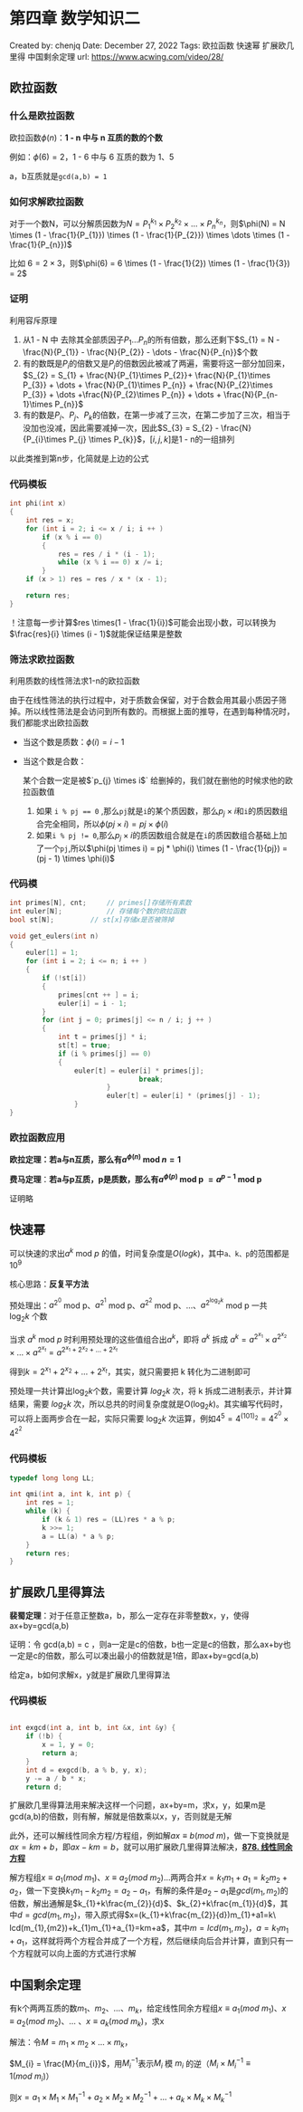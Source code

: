 # 第四章 数学知识二

Created by: chenjq
Date: December 27, 2022
Tags: 欧拉函数 快速幂 扩展欧几里得 中国剩余定理
url: https://www.acwing.com/video/28/

## 欧拉函数

### 什么是欧拉函数

欧拉函数$\phi(n)$：**1 - n 中与 n 互质的数的个数**

例如：$\phi(6) = 2$，1 - 6 中与 6 互质的数为 1、5

a，b互质就是`gcd(a,b) = 1`

### 如何求解欧拉函数

对于一个数N，可以分解质因数为$N = P_{1}^{k_{1}} \times P_{2}^{k_{2}} \times \dots \times P_{n}^{k_{n}}$，则$\phi(N) = N \times (1 - \frac{1}{P_{1}}) \times (1 - \frac{1}{P_{2}}) \times \dots \times (1 - \frac{1}{P_{n}})$

比如 $6 = 2 \times 3$，则$\phi(6) = 6 \times (1 - \frac{1}{2}) \times (1 - \frac{1}{3}) = 2$

### 证明

利用容斥原理

1. 从1 - N 中 去除其全部质因子$P_{1} \dots P_{n}$的所有倍数，那么还剩下$S_{1} = N - \frac{N}{P_{1}} - \frac{N}{P_{2}} - \dots - \frac{N}{P_{n}}$个数
2. 有的数既是$P_{i}$的倍数又是$P_{j}$的倍数因此被减了两遍，需要将这一部分加回来，$S_{2} = S_{1} + \frac{N}{P_{1}\times P_{2}}+ \frac{N}{P_{1}\times P_{3}} + \dots + \frac{N}{P_{1}\times P_{n}} +  \frac{N}{P_{2}\times P_{3}} + \dots  +\frac{N}{P_{2}\times P_{n}} + \dots +  \frac{N}{P_{n-1}\times P_{n}}$ 
3. 有的数是$P_{i}$、$P_{j}$、$P_{k}$的倍数，在第一步减了三次，在第二步加了三次，相当于没加也没减，因此需要减掉一次，因此$S_{3} = S_{2} - \frac{N}{P_{i}\times P_{j} \times P_{k}}$，$[i,j,k]$是1 - n的一组排列

以此类推到第n步，化简就是上边的公式

### 代码模板

```cpp
int phi(int x)
{
    int res = x;
    for (int i = 2; i <= x / i; i ++ )
        if (x % i == 0)
        {
            res = res / i * (i - 1);
            while (x % i == 0) x /= i;
        }
    if (x > 1) res = res / x * (x - 1);

    return res;
}
```

！注意每一步计算$res \times(1 - \frac{1}{i})$可能会出现小数，可以转换为$\frac{res}{i} \times (i - 1)$就能保证结果是整数

### 筛法求欧拉函数

利用质数的线性筛法求1-n的欧拉函数

由于在线性筛法的执行过程中，对于质数会保留，对于合数会用其最小质因子筛掉。所以线性筛法是会访问到所有数的。而根据上面的推导，在遇到每种情况时，我们都能求出欧拉函数

- 当这个数是质数：$\phi(i)=i-1$
- 当这个数是合数：
    
    某个合数一定是被$`p_{j} \times i$` 给删掉的，我们就在删他的时候求他的欧拉函数值
    
    1. 如果 `i % pj == 0` ,那么`pj`就是`i`的某个质因数，那么$`p_{j} \times i`$和`i`的质因数组合完全相同，所以$\phi(pj \times i) = pj \times \phi(i)$
    2. 如果`i % pj != 0`,那么$`p_{j} \times i`$的质因数组合就是在`i`的质因数组合基础上加了一个`pj`,所以$\phi(pj \times i) = pj * \phi(i) \times (1 - \frac{1}{pj}) = (pj - 1) \times \phi(i)$

### 代码模

```cpp
int primes[N], cnt;     // primes[]存储所有素数
int euler[N];           // 存储每个数的欧拉函数
bool st[N];         // st[x]存储x是否被筛掉

void get_eulers(int n)
{
    euler[1] = 1;
    for (int i = 2; i <= n; i ++ )
    {
        if (!st[i])
        {
            primes[cnt ++ ] = i;
            euler[i] = i - 1;
        }
        for (int j = 0; primes[j] <= n / i; j ++ )
        {
            int t = primes[j] * i;
            st[t] = true;
            if (i % primes[j] == 0)
            {
                euler[t] = euler[i] * primes[j];
								break;
						}
						euler[t] = euler[i] * (primes[j] - 1);
				}
}
```

### 欧拉函数应用

**欧拉定理：若a与n互质，那么有$a^{\phi(n)}$  mod $n=1$**

**费马定理**：**若a与p互质，p是质数，那么有$a^{\phi(p)}$  mod p  $= a^{p-1}$  mod p**

证明略

## 快速幂

可以快速的求出$a^{k}$ mod $p$ 的值，时间复杂度是$O(logk)$，其中`a、k、p`的范围都是$10^{9}$

核心思路：**反复平方法**

预处理出：$a^{2^{0}}$ mod p、$a^{2^{1}}$ mod p、$a^{2^{2}}$ mod p、$\dots$、$a^{2^{\log_{2}{k} }}$ mod p 一共  
$\log_{2}{k}$ 个数

 当求 $a^{k}$ mod $p$  时利用预处理的这些值组合出$a^{k}$，即将 $a^{k}$ 拆成 $a^{k} = a^{2^{x_{1}}} \times a^{2^{x_{2}}} \times \dots \times a^{2^{x_{t}}} = a^{2^{x_{1}}+2^{x_{2}}+\dots+2^{x_{t}}}$

得到$k=2^{x_{1}}+2^{x_{2}}+\dots+2^{x_{t}}$，其实，就只需要把 k 转化为二进制即可

预处理一共计算出$\log_2k$个数，需要计算  $log_2k$ 次，将 k 拆成二进制表示，并计算结果，需要  $log_2k$ 次，所以总共的时间复杂度就是O($\log_2k$)。其实编写代码时，可以将上面两步合在一起，实际只需要 $\log_2k$ 次运算，例如$4^{5}=4^{(101)_{2}}=4^{2^{0}}\times 4^{2^{2}}$

### 代码模板

```cpp
typedef long long LL;

int qmi(int a, int k, int p) {
    int res = 1;
    while (k) {
        if (k & 1) res = (LL)res * a % p;
        k >>= 1;
        a = LL(a) * a % p;
    }
    return res;
}
```

## 扩展欧几里得算法

**裴蜀定理**：对于任意正整数a，b，那么一定存在非零整数x，y，使得ax+by=gcd(a,b)

证明：令 gcd(a,b) = c ，则a一定是c的倍数，b也一定是c的倍数，那么ax+by也一定是c的倍数，那么可以凑出最小的倍数就是1倍，即ax+by=gcd(a,b)

给定a，b如何求解x，y就是扩展欧几里得算法

### 代码模板

```cpp

int exgcd(int a, int b, int &x, int &y) {
    if (!b) {
        x = 1, y = 0;
        return a;
    }
    int d = exgcd(b, a % b, y, x);
    y -= a / b * x;
    return d;
```

扩展欧几里得算法用来解决这样一个问题，ax+by=m，求x，y，如果m是gcd(a,b)的倍数，则有解，解就是倍数乘以x，y，否则就是无解

此外，还可以解线性同余方程/方程组，例如解$ax\equiv b (mod \ m)$，做一下变换就是$ax=km+b$，即$ax-km=b$，就可以用扩展欧几里得算法解决，**[878. 线性同余方程](https://www.acwing.com/problem/content/880/)**

解方程组$x\equiv a_{1}(mod \ m_{1})$、$x\equiv a_{2}(mod \ m_{2})\dots$两两合并$x=k_{1}m_{1}+a_{1}=k_{2}m_{2}+a_{2}$，做一下变换$k_{1}m_{1}-k_{2}m_{2}=a_{2}-a_{1}$，有解的条件是$a_{2}-a_{1}$是$gcd(m_{1},m_{2})$的倍数，解出通解是$k_{1}+k\frac{m_{2}}{d}$、$k_{2}+k\frac{m_{1}}{d}$，其中$d = gcd(m_{1},m_{2})$，带入原式得$x=(k_{1}+k\frac{m_{2}}{d})m_{1}+a1=k\ lcd(m_{1},{m2})+k_{1}m_{1}+a_{1}=km+a$，其中$m=lcd(m_{1},m_{2})$，$a=k_{1}m_{1}+a_{1}$，这样就将两个方程合并成了一个方程，然后继续向后合并计算，直到只有一个方程就可以向上面的方式进行求解

## 中国剩余定理

有k个两两互质的数$m_{1}、m_{2}、\dots 、m_{k}$，给定线性同余方程组$x\equiv a_{1}(mod\ m_{1})$、$x\equiv a_{2}(mod\ m_{2})$、… 、$x\equiv a_{k}(mod\ m_{k})$，求x

解法：令$M=m_{1}\times m_{2}\times \dots \times m_{k}$，

$M_{i} = \frac{M}{m_{i}}$，用$M_{i}^{-1}$表示$M_{i}$ 模 $m_{i}$ 的逆（$M_{i} \times M_{i}^{-1} \equiv 1 (mod \ m_{i})$）

则$x=a_{1}\times M_{1} \times M_{1}^{-1} + a_{2}\times M_{2} \times M_{2}^{-1} + \dots + a_{k}\times M_{k} \times M_{k}^{-1}$